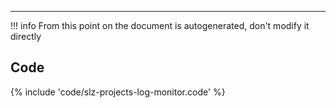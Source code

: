 ---

!!! info
From this point on the document is autogenerated, don't modify it directly

## Code

{% include 'code/slz-projects-log-monitor.code' %}
